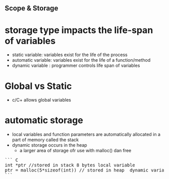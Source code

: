 ## Scope & Storage

# storage type impacts the life-span of variables
- static variable: variables exist for the life of the process
- automatic variable: variables exist for the life of a function/method
- dynamic variable : programmer controls life span of variables

# Global vs Static
- c/C+ allows global variables 


# automatic storage
- local variables and function parameters are automatically allocated in a part of memory called the stack 
- dynamic storage occurs in the heap
    - a larger area of storage ofr use with malloc() dan free 
<pre>
``` C
int *ptr //stored in stack 8 bytes local variable
ptr = malloc(5*sizeof(int)) // stored in heap  dynamic variable
```
</pre>

